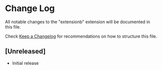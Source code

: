 # Change Log

All notable changes to the "extensionb" extension will be documented in this file.

Check [Keep a Changelog](http://keepachangelog.com/) for recommendations on how to structure this file.

## [Unreleased]

- Initial release